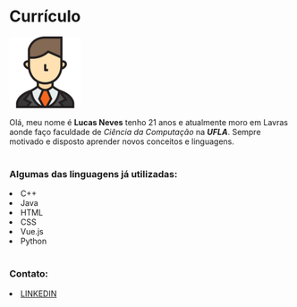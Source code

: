# Currículo
![avatar](/avatar.png)
<div>
  <span>Olá, meu nome é <b>Lucas Neves</b> tenho 21 anos e atualmente moro em Lavras aonde faço faculdade de <i>Ciência da Computação</i> na <b><i>UFLA</i></b>. Sempre     motivado e disposto aprender novos conceitos e linguagens.</span>
</div>
<br>
<div>
  <h3>Algumas das linguagens já utilizadas:</h3>
  <li>C++</li>
  <li>Java</li>
  <li>HTML</li>
  <li>CSS</li>
  <li>Vue.js</li>
  <li>Python</li>
</div>
<br>

<div>
  <h3>Contato:</h3>
  <li><a href="https://www.linkedin.com/in/lucasnves/">LINKEDIN</a></li>
</div>
